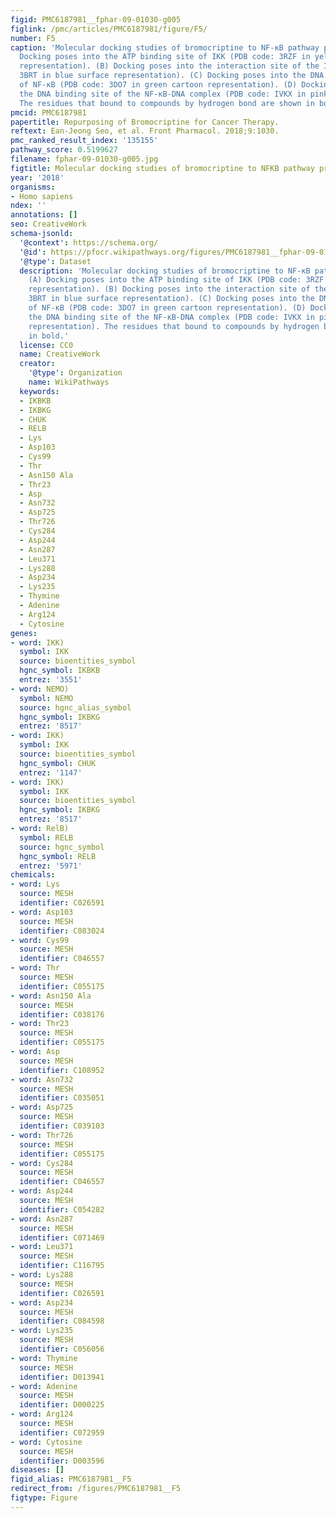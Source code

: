 ```yaml
---
figid: PMC6187981__fphar-09-01030-g005
figlink: /pmc/articles/PMC6187981/figure/F5/
number: F5
caption: 'Molecular docking studies of bromocriptine to NF-κB pathway proteins. (A)
  Docking poses into the ATP binding site of IKK (PDB code: 3RZF in yellow surface
  representation). (B) Docking poses into the interaction site of the IKK (PDB code:
  3BRT in blue surface representation). (C) Docking poses into the DNA binding site
  of NF-κB (PDB code: 3DO7 in green cartoon representation). (D) Docking poses into
  the DNA binding site of the NF-κB-DNA complex (PDB code: IVKX in pink cartoon representation).
  The residues that bound to compounds by hydrogen bond are shown in bold.'
pmcid: PMC6187981
papertitle: Repurposing of Bromocriptine for Cancer Therapy.
reftext: Ean-Jeong Seo, et al. Front Pharmacol. 2018;9:1030.
pmc_ranked_result_index: '135155'
pathway_score: 0.5199627
filename: fphar-09-01030-g005.jpg
figtitle: Molecular docking studies of bromocriptine to NFKB pathway proteins
year: '2018'
organisms:
- Homo sapiens
ndex: ''
annotations: []
seo: CreativeWork
schema-jsonld:
  '@context': https://schema.org/
  '@id': https://pfocr.wikipathways.org/figures/PMC6187981__fphar-09-01030-g005.html
  '@type': Dataset
  description: 'Molecular docking studies of bromocriptine to NF-κB pathway proteins.
    (A) Docking poses into the ATP binding site of IKK (PDB code: 3RZF in yellow surface
    representation). (B) Docking poses into the interaction site of the IKK (PDB code:
    3BRT in blue surface representation). (C) Docking poses into the DNA binding site
    of NF-κB (PDB code: 3DO7 in green cartoon representation). (D) Docking poses into
    the DNA binding site of the NF-κB-DNA complex (PDB code: IVKX in pink cartoon
    representation). The residues that bound to compounds by hydrogen bond are shown
    in bold.'
  license: CC0
  name: CreativeWork
  creator:
    '@type': Organization
    name: WikiPathways
  keywords:
  - IKBKB
  - IKBKG
  - CHUK
  - RELB
  - Lys
  - Asp103
  - Cys99
  - Thr
  - Asn150 Ala
  - Thr23
  - Asp
  - Asn732
  - Asp725
  - Thr726
  - Cys284
  - Asp244
  - Asn287
  - Leu371
  - Lys288
  - Asp234
  - Lys235
  - Thymine
  - Adenine
  - Arg124
  - Cytosine
genes:
- word: IKK)
  symbol: IKK
  source: bioentities_symbol
  hgnc_symbol: IKBKB
  entrez: '3551'
- word: NEMO)
  symbol: NEMO
  source: hgnc_alias_symbol
  hgnc_symbol: IKBKG
  entrez: '8517'
- word: IKK)
  symbol: IKK
  source: bioentities_symbol
  hgnc_symbol: CHUK
  entrez: '1147'
- word: IKK)
  symbol: IKK
  source: bioentities_symbol
  hgnc_symbol: IKBKG
  entrez: '8517'
- word: RelB)
  symbol: RELB
  source: hgnc_symbol
  hgnc_symbol: RELB
  entrez: '5971'
chemicals:
- word: Lys
  source: MESH
  identifier: C026591
- word: Asp103
  source: MESH
  identifier: C083024
- word: Cys99
  source: MESH
  identifier: C046557
- word: Thr
  source: MESH
  identifier: C055175
- word: Asn150 Ala
  source: MESH
  identifier: C038176
- word: Thr23
  source: MESH
  identifier: C055175
- word: Asp
  source: MESH
  identifier: C108952
- word: Asn732
  source: MESH
  identifier: C035051
- word: Asp725
  source: MESH
  identifier: C039103
- word: Thr726
  source: MESH
  identifier: C055175
- word: Cys284
  source: MESH
  identifier: C046557
- word: Asp244
  source: MESH
  identifier: C054282
- word: Asn287
  source: MESH
  identifier: C071469
- word: Leu371
  source: MESH
  identifier: C116795
- word: Lys288
  source: MESH
  identifier: C026591
- word: Asp234
  source: MESH
  identifier: C084598
- word: Lys235
  source: MESH
  identifier: C056056
- word: Thymine
  source: MESH
  identifier: D013941
- word: Adenine
  source: MESH
  identifier: D000225
- word: Arg124
  source: MESH
  identifier: C072959
- word: Cytosine
  source: MESH
  identifier: D003596
diseases: []
figid_alias: PMC6187981__F5
redirect_from: /figures/PMC6187981__F5
figtype: Figure
---
```

